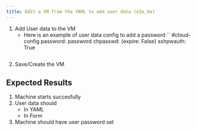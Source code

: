 ```yaml
---
title: Edit a VM from the YAML to add user data (e2e_be)
---
```

1. Add User data to the VM
    - Here is an example of user data config to add a password
    ``
    #cloud-config
    password: password
    chpasswd: {expire: False}
    sshpwauth: True
    ```
1. Save/Create the VM

## Expected Results
1. Machine starts succesfully
1. User data should
    - In YAML
    - In Form
1. Machine should have user password set
